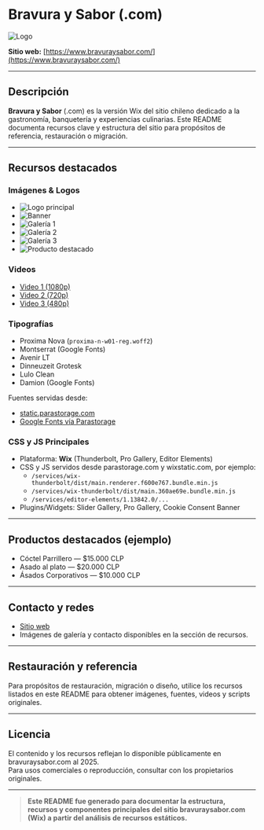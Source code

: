 # Bravura y Sabor (.com)

![Logo](https://static.wixstatic.com/media/002d1d_f4cd01ed1323462681eacf574aa94cfa~mv2.png/v1/fill/w_274,h_284,al_c,q_85,usm_0.66_1.00_0.01,enc_avif,quality_auto/002d1d_f4cd01ed1323462681eacf574aa94cfa~mv2.png)

**Sitio web:** [https://www.bravuraysabor.com/](https://www.bravuraysabor.com/)

---

## Descripción

**Bravura y Sabor** (.com) es la versión Wix del sitio chileno dedicado a la gastronomía, banquetería y experiencias culinarias. Este README documenta recursos clave y estructura del sitio para propósitos de referencia, restauración o migración.

---

## Recursos destacados

### Imágenes & Logos

- ![Logo principal](https://static.wixstatic.com/media/002d1d_f4cd01ed1323462681eacf574aa94cfa~mv2.png/v1/fill/w_63,h_67,al_c,q_85,usm_0.66_1.00_0.01,enc_avif,quality_auto/002d1d_f4cd01ed1323462681eacf574aa94cfa~mv2.png)
- ![Banner](https://static.wixstatic.com/media/11062b_c996aa7f864f4893b59aeb454ec36a0cf000.jpg/v1/fill/w_133,h_75,al_c,q_80,usm_0.66_1.00_0.01,blur_2,enc_avif,quality_auto/11062b_c996aa7f864f4893b59aeb454ec36a0cf000.jpg)
- ![Galería 1](https://static.wixstatic.com/media/002d1d_237fb70473ea4439973a64e1b6f8becf~mv2.jpeg/v1/fill/w_132,h_150,q_90,enc_avif,quality_auto/002d1d_237fb70473ea4439973a64e1b6f8becf~mv2.jpeg)
- ![Galería 2](https://static.wixstatic.com/media/002d1d_ea99fc233de14ee8be31a235b6cdad13~mv2.jpeg/v1/fill/w_132,h_150,q_90,enc_avif,quality_auto/002d1d_ea99fc233de14ee8be31a235b6cdad13~mv2.jpeg)
- ![Galería 3](https://static.wixstatic.com/media/002d1d_82ff8b730fcb4db89a8723c498a67170~mv2.jpeg/v1/fill/w_132,h_150,q_90,enc_avif,quality_auto/002d1d_82ff8b730fcb4db89a8723c498a67170~mv2.jpeg)
- ![Producto destacado](https://static.wixstatic.com/media/11062b_bae67404e0ff4b328ad6a95dab4d00dbf000.jpg/v1/fill/w_82,h_46,al_c,q_80,usm_0.66_1.00_0.01,blur_2,enc_avif,quality_auto/11062b_bae67404e0ff4b328ad6a95dab4d00dbf000.jpg)

### Videos

- [Video 1 (1080p)](https://video.wixstatic.com/video/11062b_c996aa7f864f4893b59aeb454ec36a0c/1080p/mp4/file.mp4)
- [Video 2 (720p)](https://video.wixstatic.com/video/11062b_bae67404e0ff4b328ad6a95dab4d00db/720p/mp4/file.mp4)
- [Video 3 (480p)](https://video.wixstatic.com/video/002d1d_593fc212ada743f69614fb61a5e3ece0/480p/mp4/file.mp4)

### Tipografías

- Proxima Nova (`proxima-n-w01-reg.woff2`)
- Montserrat (Google Fonts)
- Avenir LT
- Dinneuzeit Grotesk
- Lulo Clean
- Damion (Google Fonts)

Fuentes servidas desde:
- [static.parastorage.com](https://static.parastorage.com/)
- [Google Fonts vía Parastorage](https://static.parastorage.com/tag-bundler/api/v1/fonts-cache/googlefont/woff2/...)

### CSS y JS Principales

- Plataforma: **Wix** (Thunderbolt, Pro Gallery, Editor Elements)
- CSS y JS servidos desde parastorage.com y wixstatic.com, por ejemplo:
    - `/services/wix-thunderbolt/dist/main.renderer.f600e767.bundle.min.js`
    - `/services/wix-thunderbolt/dist/main.360ae69e.bundle.min.js`
    - `/services/editor-elements/1.13842.0/...`
- Plugins/Widgets: Slider Gallery, Pro Gallery, Cookie Consent Banner

---

## Productos destacados (ejemplo)

- Cóctel Parrillero — $15.000 CLP
- Asado al plato — $20.000 CLP
- Ásados Corporativos — $10.000 CLP

---

## Contacto y redes

- [Sitio web](https://www.bravuraysabor.com/)
- Imágenes de galería y contacto disponibles en la sección de recursos.

---

## Restauración y referencia

Para propósitos de restauración, migración o diseño, utilice los recursos listados en este README para obtener imágenes, fuentes, videos y scripts originales.

---

## Licencia

El contenido y los recursos reflejan lo disponible públicamente en bravuraysabor.com al 2025.  
Para usos comerciales o reproducción, consultar con los propietarios originales.

---

> **Este README fue generado para documentar la estructura, recursos y componentes principales del sitio bravuraysabor.com (Wix) a partir del análisis de recursos estáticos.**